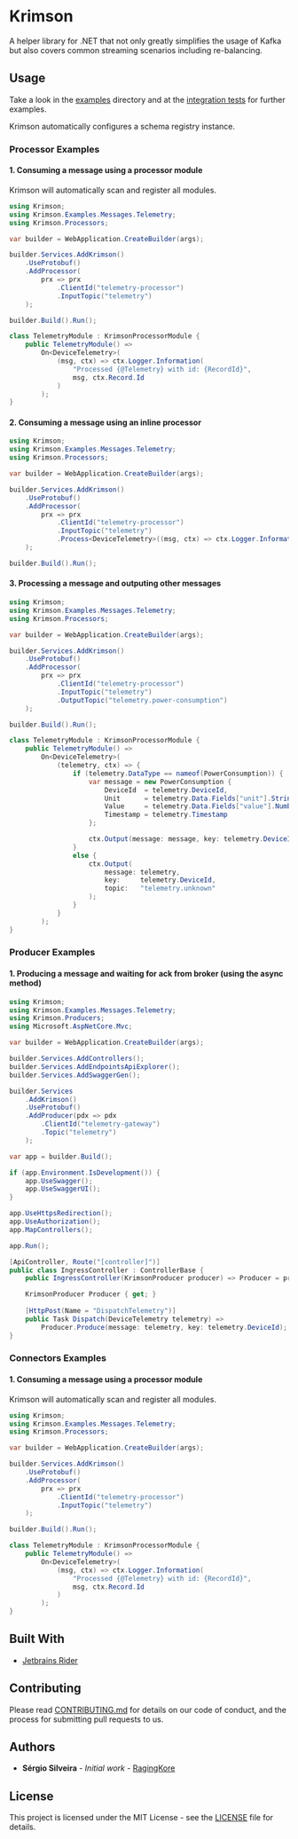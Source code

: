 # Krimson 

A helper library for .NET that not only greatly simplifies the usage of Kafka but also covers common streaming scenarios including re-balancing.

## Usage

Take a look in the [examples](examples) directory and at the [integration tests](tests/Krimson.Tests) for further examples.

Krimson automatically configures a schema registry instance.

### Processor Examples

#### 1. Consuming a message using a processor module

Krimson will automatically scan and register all modules.

```csharp
using Krimson;
using Krimson.Examples.Messages.Telemetry;
using Krimson.Processors;

var builder = WebApplication.CreateBuilder(args);

builder.Services.AddKrimson()
    .UseProtobuf()
    .AddProcessor(
        prx => prx
            .ClientId("telemetry-processor")
            .InputTopic("telemetry")
    );

builder.Build().Run();

class TelemetryModule : KrimsonProcessorModule {
    public TelemetryModule() =>
        On<DeviceTelemetry>(
            (msg, ctx) => ctx.Logger.Information(
                "Processed {@Telemetry} with id: {RecordId}",
                msg, ctx.Record.Id
            )
        );
}
```

#### 2. Consuming a message using an inline processor

```csharp
using Krimson;
using Krimson.Examples.Messages.Telemetry;
using Krimson.Processors;

var builder = WebApplication.CreateBuilder(args);

builder.Services.AddKrimson()
    .UseProtobuf()
    .AddProcessor(
        prx => prx
            .ClientId("telemetry-processor")
            .InputTopic("telemetry")
            .Process<DeviceTelemetry>((msg, ctx) => ctx.Logger.Information("Processed {@Telemetry} with id: {RecordId}", msg, ctx.Record.Id))
    );

builder.Build().Run();
```

#### 3. Processing a message and outputing other messages

```csharp
using Krimson;
using Krimson.Examples.Messages.Telemetry;
using Krimson.Processors;

var builder = WebApplication.CreateBuilder(args);

builder.Services.AddKrimson()
    .UseProtobuf()
    .AddProcessor(
        prx => prx
            .ClientId("telemetry-processor")
            .InputTopic("telemetry")
            .OutputTopic("telemetry.power-consumption")
    );

builder.Build().Run();

class TelemetryModule : KrimsonProcessorModule {
    public TelemetryModule() =>
        On<DeviceTelemetry>(
            (telemetry, ctx) => {
                if (telemetry.DataType == nameof(PowerConsumption)) {
                    var message = new PowerConsumption {
                        DeviceId  = telemetry.DeviceId,
                        Unit      = telemetry.Data.Fields["unit"].StringValue,
                        Value     = telemetry.Data.Fields["value"].NumberValue,
                        Timestamp = telemetry.Timestamp
                    };

                    ctx.Output(message: message, key: telemetry.DeviceId);
                }
                else {
                    ctx.Output(
                        message: telemetry,
                        key:     telemetry.DeviceId,
                        topic:   "telemetry.unknown"
                    );
                }
            }
        );
}
```

### Producer Examples

#### 1. Producing a message and waiting for ack from broker (using the async method)

```csharp
using Krimson;
using Krimson.Examples.Messages.Telemetry;
using Krimson.Producers;
using Microsoft.AspNetCore.Mvc;

var builder = WebApplication.CreateBuilder(args);

builder.Services.AddControllers();
builder.Services.AddEndpointsApiExplorer();
builder.Services.AddSwaggerGen();

builder.Services
    .AddKrimson()
    .UseProtobuf()
    .AddProducer(pdx => pdx
        .ClientId("telemetry-gateway")
        .Topic("telemetry")
    );

var app = builder.Build();

if (app.Environment.IsDevelopment()) {
    app.UseSwagger();
    app.UseSwaggerUI();
}

app.UseHttpsRedirection();
app.UseAuthorization();
app.MapControllers();

app.Run();

[ApiController, Route("[controller]")]
public class IngressController : ControllerBase {
    public IngressController(KrimsonProducer producer) => Producer = producer;

    KrimsonProducer Producer { get; }
    
    [HttpPost(Name = "DispatchTelemetry")]
    public Task Dispatch(DeviceTelemetry telemetry) =>
        Producer.Produce(message: telemetry, key: telemetry.DeviceId);
}
```

### Connectors Examples

#### 1. Consuming a message using a processor module

Krimson will automatically scan and register all modules.

```csharp
using Krimson;
using Krimson.Examples.Messages.Telemetry;
using Krimson.Processors;

var builder = WebApplication.CreateBuilder(args);

builder.Services.AddKrimson()
    .UseProtobuf()
    .AddProcessor(
        prx => prx
            .ClientId("telemetry-processor")
            .InputTopic("telemetry")
    );

builder.Build().Run();

class TelemetryModule : KrimsonProcessorModule {
    public TelemetryModule() =>
        On<DeviceTelemetry>(
            (msg, ctx) => ctx.Logger.Information(
                "Processed {@Telemetry} with id: {RecordId}",
                msg, ctx.Record.Id
            )
        );
}
```

## Built With

* [Jetbrains Rider](https://www.jetbrains.com/rider/)

## Contributing

Please read [CONTRIBUTING.md](CONTRIBUTING.md) for details on our code of conduct, and the process for submitting pull requests to us.

## Authors

* **Sérgio Silveira** - *Initial work* - [RagingKore](https://github.com/ragingkore)

## License

This project is licensed under the MIT License - see the [LICENSE](LICENSE) file for details.